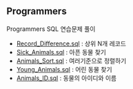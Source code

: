 ## Programmers  
Programmers SQL 연습문제 풀이

- [Record_Difference.sql](./P_SQL/Record_%20Difference.sql) : 상위 N개 레코드
- [Sick_Animals.sql](./Sick_Animals.sql) : 아픈 동물 찾기
- [Animals_Sort.sql](./Animals_Sort.sql) : 여러기준으로 정렬하기
- [Young_Animals.sql](./Young_Animals.sql) : 어린 동물 찾기
- [Animals_ID.sql](./P_SQL/Animals_ID.sql) : 동물의 아이디와 이름